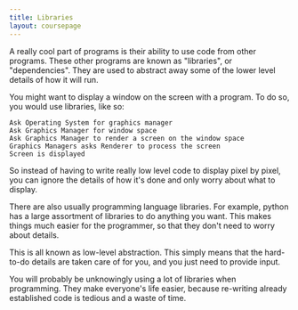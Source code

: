 ```yaml
---
title: Libraries
layout: coursepage
---
```


A really cool part of programs is their ability to use code from other programs. These other programs are known as "libraries", or "dependencies". They are used to abstract away some of the lower level details of how it will run.

You might want to display a window on the screen with a program. To do so, you would use libraries, like so:

    Ask Operating System for graphics manager
    Ask Graphics Manager for window space
    Ask Graphics Manager to render a screen on the window space
    Graphics Managers asks Renderer to process the screen
    Screen is displayed

So instead of having to write really low level code to display pixel by pixel, you can ignore the details of how it's done and only worry about what to display.

There are also usually programming language libraries. For example, python has a large assortment of libraries to do anything you want. This makes things much easier for the programmer, so that they don't need to worry about details.

This is all known as low-level abstraction. This simply means that the hard-to-do details are taken care of for you, and you just need to provide input.

You will probably be unknowingly using a lot of libraries when programming. They make everyone's life easier, because re-writing already established code is tedious and a waste of time.
